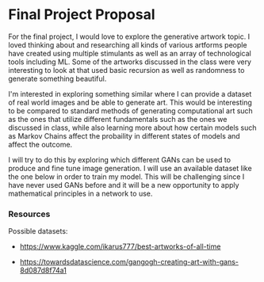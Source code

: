 # Final Project Proposal

For the final project, I would love to explore the generative artwork topic. I loved thinking about and researching all kinds of various artforms people have created using multiple stimulants as well as an array of technological tools including ML. Some of the artworks discussed in the class were very interesting to look at that used basic recursion as well as randomness to generate something beautiful. 

I'm interested in exploring something similar where I can provide a dataset of real world images and be able to generate art. This would be interesting to be compared to standard methods of generating computational art such as the ones that utilize different fundamentals such as the ones we discussed in class, while also learning more about how certain models such as Markov Chains affect the probaility in different states of models and affect the outcome. 

I will try to do this by exploring which different GANs can be used to produce and fine tune image generation. I will use an available dataset like the one below in order to train my model. This will be challenging since I have never used GANs before and it will be a new opportunity to apply mathematical principles in a network to use. 

### Resources

Possible datasets:

- https://www.kaggle.com/ikarus777/best-artworks-of-all-time

- https://towardsdatascience.com/gangogh-creating-art-with-gans-8d087d8f74a1

